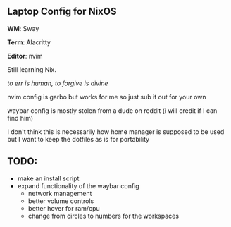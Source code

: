 ## Laptop Config for NixOS


**WM**: Sway

**Term**: Alacritty 

**Editor**: nvim 


Still learning Nix.

*to err is human, to forgive is divine*


nvim config is garbo but works for me so just sub it out for your own 

waybar config is mostly stolen from a dude on reddit (i will credit if I can find him) 

I don't think this is necessarily how home manager is supposed to be used but I want to keep the dotfiles as is for portability 

## TODO: 
- make an install script
- expand functionality of the waybar config
  - network management
  - better volume controls
  - better hover for ram/cpu
  - change from circles to numbers for the workspaces
  
